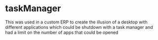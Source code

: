 # taskManager
This was used in a custom ERP to create the illusion of a desktop with different applications which could be shutdown with a task manager and had a limit on the number of apps that could be opened
